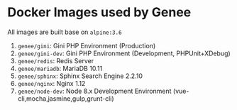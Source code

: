 # Docker Images used by Genee

All images are built base on `alpine:3.6`

1. `genee/gini`: Gini PHP Environment (Production)
2. `genee/gini-dev`: Gini PHP Environment (Development, PHPUnit+XDebug)
3. `genee/redis`: Redis Server
4. `genee/mariadb`: MariaDB 10.11
5. `genee/sphinx`: Sphinx Search Engine 2.2.10
6. `genee/nginx`: Nginx 1.12
7. `genee/node-dev`: Node 8.x Development Environment (vue-cli,mocha,jasmine,gulp,grunt-cli)

